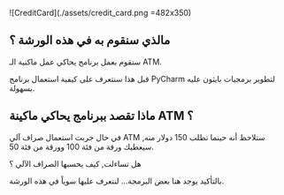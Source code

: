 ![CreditCard](./assets/credit_card.png =482x350)

## مالذي سنقوم به في هذه الورشة ؟

سنقوم بعمل برنامج يحاكي عمل ماكنية الـ ATM.

قبل هذا سنتعرف على كيفية استعمال برنامج PyCharm لتطوير برمجيات بايثون عليه بسهولة.

## ماذا تقصد ببرنامج يحاكي ماكينة ATM ؟

في حال جربت استعمال صراف آلي ATM  ستلاحظ أنه حينما تطلب 150 دولار منه, سيعطيك ورقة من فئة 100 وورقة من فئة 50.

هل تساءلت, كيف يحسبها الصراف الآلي ؟

بالتأكيد يوجد هنا بعض البرمجة... لنتعرف عليها سوياً في هذه الورشة.